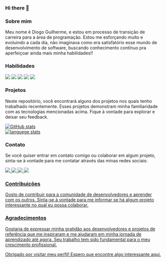 ### Hi there 👋


### Sobre mim

Meu nome é Diogo Guilherme, e estou em processo de transição de carreira para a área de programação. 
Estou me esforçando muito e evoluindo a cada dia, não imaginava como era satisfatório esse mundo de desenvolvimento de software, buscando conhecimento contínuo pra aperfeiçoar ainda mais minha habilidades!!  

### Habilidades

<img src="https://img.shields.io/badge/HTML-239120?style=for-the-badge&logo=html5&logoColor=white"/>
<img src="https://img.shields.io/badge/CSS3-1572B6?style=for-the-badge&logo=css3&logoColor=white"/>
<img src="https://img.shields.io/badge/GitHub-100000?style=for-the-badge&logo=github&logoColor=white"/>
<img src="https://img.shields.io/badge/JavaScript-F7DF1E?style=for-the-badge&logo=javascript&logoColor=black"/>
<img src="https://img.shields.io/badge/React-20232A?style=for-the-badge&logo=react&logoColor=61DAFB"/>

### Projetos

Neste repositório, você encontrará alguns dos projetos nos quais tenho trabalhado recentemente. Esses projetos demonstram minha familiaridade com as tecnologias mencionadas acima. Fique à vontade para explorar e deixar seu feedback.

[![ GitHub stats](https://github-readme-stats.vercel.app/api?username=Diogo-DevGui)](https://github.com/anuraghazra/github-readme-stats)
<br>
[![ languege stats](https://github-readme-stats.vercel.app/api/top-langs/?username=Diogo-DevGui)](https://github.com/anuraghazra/github-readme-stats)

### Contato

Se você quiser entrar em contato comigo ou colaborar em algum projeto, sinta-se à vontade para me contatar através das minas redes sociais:  
<p>
<a href="https://www.linkedin.com/in/diogo-lima-727572264"/>
<img widht=22px src="https://img.shields.io/badge/LinkedIn-0077B5?style=for-the-badge&logo=linkedin&logoColor=white"/>
<a/>
  <a href="https://www.instagram.com/diogoo_gui/">
    <img src="https://img.shields.io/badge/Instagram-E4405F?style=for-the-badge&logo=instagram&logoColor=white"/>
  <a/>
    <a href="https://www.facebook.com/diogo.guilherme.925">
      <img src="https://img.shields.io/badge/Facebook-1877F2?style=for-the-badge&logo=facebook&logoColor=white"/>
        <a/>
      <a href="guivapor2020@gmail.com"/>
      <img src="https://img.shields.io/badge/Gmail-D14836?style=for-the-badge&logo=gmail&logoColor=white"/>

    
   
### Contribuições

Gosto de contribuir para a comunidade de desenvolvedores e aprender com os outros. Sinta-se à vontade para me informar se há algum projeto interessante no qual eu possa colaborar.

### Agradecimentos

Gostaria de expressar minha gratidão aos desenvolvedores e projetos de referência que me inspiraram e me ajudaram em minha jornada de aprendizado até agora. Seu trabalho tem sido fundamental para o meu crescimento profissional.

Obrigado por visitar meu perfil! Espero que encontre algo interessante aqui.



